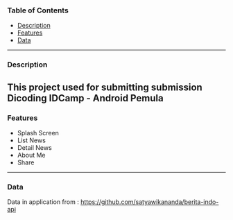 ### Table of Contents
- [Description](#description)
- [Features](#features)
- [Data](#data)
---

### Description
This project used for submitting submission Dicoding IDCamp - Android Pemula
---

### Features
- Splash Screen
- List News
- Detail News
- About Me
- Share
---
   
### Data
Data in application from : https://github.com/satyawikananda/berita-indo-api




